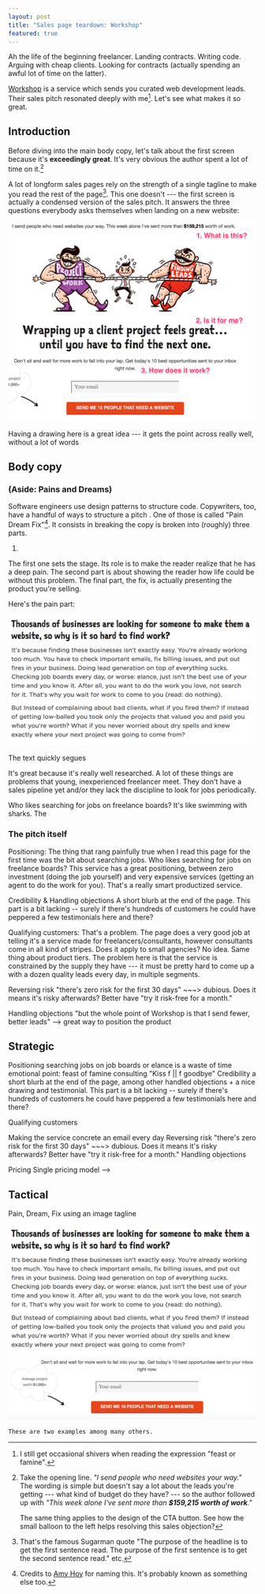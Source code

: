 ```yaml
---
layout: post
title: "Sales page teardown: Workshop"
featured: true
---
```


Ah the life of the beginning freelancer. Landing contracts. Writing code. Arguing with cheap clients. Looking for contracts (actually spending an awful lot of time on the latter).

[Workshop](http://letsworkshop.com/) is a service which sends you curated web development leads. Their sales pitch resonated deeply with me[^feast]. Let's see what makes it so great.

## Introduction

Before diving into the main body copy, let's talk about the first screen because it's **exceedingly great**. It's very obvious the author spent a lot of time on it.[^firstline]

A lot of longform sales pages rely on the strength of a single tagline to make you read the rest of the page[^sugarman]. This one doesn't --- the first screen is actually a condensed version of the sales pitch. It answers the three questions everybody asks themselves when landing on a new website:

<img src="/images/workshop_teardown/1.png" class="img-responsive" />

Having a drawing here is a great idea --- it gets the point across really well, without a lot of words

## Body copy

### (Aside: Pains and Dreams)

Software engineers use design patterns to structure code. Copywriters, too, have a handful of ways to structure a pitch . One of those is called "Pain Dream Fix"[^hoy].  It consists in breaking the copy is broken into (roughly) three parts.

1.
The first one sets the stage. Its role is to make the reader realize that he has a deep pain.
The second part is about showing the reader how life could be without this problem.
The final part, the fix, is actually presenting the product you're selling.

Here's the pain part:

<img src="/images/workshop_teardown/2.png" class="img-responsive" />

The text quickly segues 

It's great because it's really well researched. A lot of these things are problems that young, inexperienced freelancer meet. They don't have a sales pipeline yet and/or they lack the discipline to look for jobs periodically.

Who likes searching for jobs on freelance boards? It's like swimming with sharks. The

### The pitch itself

Positioning:
    The thing that rang painfully true when I read this page for the first time was the bit about searching jobs. Who likes searching for jobs on freelance boards? This service has a great positioning, between zero investment (doing the job yourself) and very expensive services (getting an agent to do the work for you). That's a really smart productized service.

Credibility & Handling objections
    A short blurb at the end of the page. This part is a bit lacking -- surely if there's hundreds of customers he could have peppered a few testimonials here and there?

Qualifying customers:
    That's a problem. The page does a very good job at telling it's a service made for freelancers/consultants, however consultants come in all kind of stripes. Does it apply to small agencies? No idea. Same thing about product tiers. The problem here is that the service is constrained by the supply they have --- it must be pretty hard to come up a with a dozen quality leads every day, in multiple segments. 

Reversing risk
    "there's zero risk for the first 30 days" ~~~> dubious. Does it means it's risky afterwards? Better have "try it risk-free for a month."

Handling objections
    "but the whole point of Workshop is that I send fewer, better leads" --> great way to position the product 



Strategic
---------
Positioning
    searching jobs on job boards or elance is a waste of time
    emotional point: feast of famine consulting "Kiss f || f goodbye"
Credibility
    a short blurb at the end of the page, among other handled objections + a nice drawing and testimonial. This part is a bit lacking -- surely if there's hundreds of customers he could have peppered a few testimonials here and there?

Qualifying customers
    
Making the service concrete
    an email every day
Reversing risk
    "there's zero risk for the first 30 days" ~~~> dubious. Does it means it's risky afterwards? Better have "try it risk-free for a month."
Handling objections
    

Pricing
    Single pricing model -->

Tactical
--------

Pain, Dream, Fix
using an image
tagline

<img src="/images/workshop_teardown/2.png" class="img-responsive" />


[^sugarman]: That's the famous Sugarman quote "The purpose of the headline is to get the first sentence read. The purpose of the first sentence is to get the second sentence read." etc.
[^compulsive]:  I guess that's a good assumption with compulsive readers like me --- but don't believe that most people read every little line on their box of cereals during breakfast. 
[^feast]: I still get occasional shivers when reading the expression "feast or famine".
[^hoy]: Credits to [Amy Hoy](https://unicornfree.com/) for naming this. It's probably known as something else too.
[^firstline]: Take the opening line. _"I send people who need websites your way."_ <br>The wording is simple but doesn't say a lot about the leads you're getting --- what kind of budget do they have? --- so the author followed up with _"This week alone I've sent more than **$159,215 worth of work**."_

    The same thing applies to the design of the CTA button. See how the small balloon to the left helps resolving this sales objection?
   <img src="/images/workshop_teardown/4.png" class="img-responsive" />

    These are two examples among many others.
